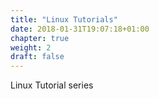 ```yaml
---
title: "Linux Tutorials"
date: 2018-01-31T19:07:18+01:00
chapter: true
weight: 2
draft: false
---
```


Linux Tutorial series